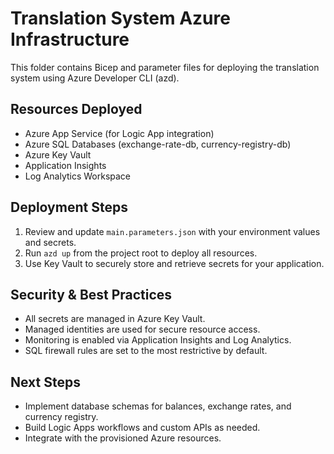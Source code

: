 # Translation System Azure Infrastructure

This folder contains Bicep and parameter files for deploying the translation system using Azure Developer CLI (azd).

## Resources Deployed
- Azure App Service (for Logic App integration)
- Azure SQL Databases (exchange-rate-db, currency-registry-db)
- Azure Key Vault
- Application Insights
- Log Analytics Workspace

## Deployment Steps
1. Review and update `main.parameters.json` with your environment values and secrets.
2. Run `azd up` from the project root to deploy all resources.
3. Use Key Vault to securely store and retrieve secrets for your application.

## Security & Best Practices
- All secrets are managed in Azure Key Vault.
- Managed identities are used for secure resource access.
- Monitoring is enabled via Application Insights and Log Analytics.
- SQL firewall rules are set to the most restrictive by default.

## Next Steps
- Implement database schemas for balances, exchange rates, and currency registry.
- Build Logic Apps workflows and custom APIs as needed.
- Integrate with the provisioned Azure resources.
